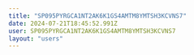 ```yaml
---
title: "SP095PYRGCA1NT2AK6K1GS4AMTM8YMTSH3KCVNS7"
date: 2024-07-21T18:45:52.991Z
user: SP095PYRGCA1NT2AK6K1GS4AMTM8YMTSH3KCVNS7
layout: "users"
---
```

    